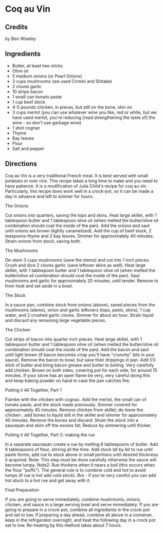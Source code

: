 # Coq au Vin 

<!-- BEGIN content -->

## Credits

by Ben Wiseley

## Ingredients

- Butter, at least two sticks
- Olive oil 
- 5 medium onions (or Pearl Onions)
- 3 cups mushrooms (we used Crimini and Shitake)
- 2 cloves garlic
- 10 strips bacon
- 1 small can tomato paste
- 1 cup beef stock
- 4-5 pounds chicken, in pieces, but still on the bone, skin on
- 3 cups merlot (you can use whatever wine you like, red or white, but we have used merlot, you're reducing [read strengthening the taste of] the wine - so don't use garbage wine)
- 1 shot cognac
- Thyme
- Bay leaves
- Flour
- Salt and pepper

## Directions

Coq au Vin is a very traditional French meal. It is best served with small potatoes or over rice. This recipe takes a long time to make and you need to have patience. It is a modification of Julia Child's recipe for coq au vin. Particularly, this recipe does work well in a crock-pot, so it can be made a day in advance and left to simmer for hours.

The Onions  
 Cut onions into quarters, saving the tops and skins. Heat large skillet, with 1 tablespoon butter and 1 tablespoon olive oil (when melted the butter/olive oil combination should coat the inside of the pan). Add the onions and saut until onions are brown (lightly caramelized). Add the cup of beef stock, 2 teaspoons thyme and 2 bay leaves. Simmer for approximately 40 minutes. Strain onions from stock, saving both.  
  
 The Mushrooms   
 De-stem 3 cups mushrooms (save the stems) and cut into 1 inch pieces. Crush and dice 2 cloves garlic (save leftover skins as well). Heat large skillet, with 1 tablespoon butter and 1 tablespoon olive oil (when melted the butter/olive oil combination should coat the inside of the pan). Saut mushrooms and garlic for approximately 20 minutes, until tender. Remove to from heat and set aside in a bowl.   
  
 The Stock   
 In a sauce pan, combine stock from onions (above), saved pieces from the mushrooms (stems), onion and garlic leftovers (tops, peels, skins), 1 cup water, and 2 crushed garlic cloves. Simmer for about an hour. Strain liquid and discard any remaining large vegetable pieces.  
  
 The Chicken   
 Cut strips of bacon into quarter inch pieces. Heat large skillet, with 1 tablespoon butter and 1 tablespoon olive oil (when melted the butter/olive oil combination should coat the inside of the pan). Add the bacon and saut until light brown (if bacon becomes crisp you'll have "crunchy" bits in your sauce). Remove the bacon to bowl, but save their drippings in pan. Add 1/3 stick of butter and bring bacon grease and butter to boiling. Very carefully add chicken. Brown on both sides, covering pot for each side, for around 15 minutes. If your stove has an open flame be very, very careful doing this and keep baking powder on hand in case the pan catches fire.  
  
 Putting it All Together, Part 1  
 Flambe with the chicken with cognac. Add the merlot, the small can of tomato paste, and the stock made previously. Simmer covered for approximately 45 minutes. Remove chicken from skillet; de-bone the chicken&nbsp;; add bones to liquid still in the skillet and simmer for approximately 40 minutes. Remove the bones and discard. Strain the stock into a saucepan and skim off the excess fat; Reduce by simmering until thicker.   
  
 Putting it All Together, Part 2: making the rue  
 In a separate saucepan create a rue by melting 6 tablespoons of butter. Add 6 tablespoons of flour, stirring all the time. Add stock bit by bit to rue until paste forms; add rue to stock above in small portions until desired thickness it acquired. Note: This step must be done carefully otherwise the sauce will become lumpy. Note2: Rue thickens when it nears a boil (this occurs when the flour "puffs"). The general rule is to combine cold and hot to avoid lumps (if rue is hot add cold stock). But - if you're very careful you can add hot stock to a hot rue and get away with it.  
  
 Final Preparation  
 If you are going to serve immediately, combine mushrooms, onions, chicken, and sauce in a large serving bowl and serve immediately. If you are going to prepare in a crock-pot, combine all ingredients in the crock-pot and set to low. If preparing a day ahead, combine all above in a container, keep in the refrigerator overnight, and heat the following day in a crock pot set to low. Re-heating by this method takes about 7 hours.

<!-- END content -->


